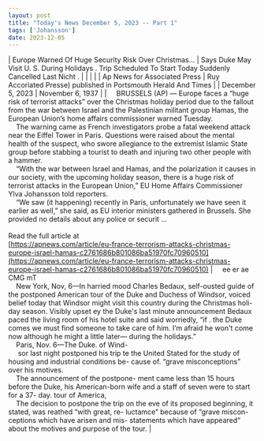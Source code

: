 ```yaml
---
layout: post
title: "Today's News December 5, 2023 -- Part 1"
tags: ['Johansson']
date: 2023-12-05
---
```


| Europe Warned Of Huge Security Risk Over Christmas... | Says Duke May Visit U. S. During Holidays .   Trip Scheduled To Start Today Suddenly Cancelled Last Nicht .  |
|  |  |
| Ap News for Associated Press | Ruy Accoriated Presse)  published in Portsmouth Herald And Times |
| December 5, 2023 | November 6, 1937 |
| &nbsp;&nbsp;&nbsp;&nbsp;BRUSSELS (AP) — Europe faces a “huge risk of terrorist attacks” over the Christmas holiday period due to the fallout from the war between Israel and the Palestinian militant group Hamas, the European Union’s home affairs commissioner warned Tuesday.<br>&nbsp;&nbsp;&nbsp;&nbsp;The warning came as French investigators probe a fatal weekend attack near the Eiffel Tower in Paris. Questions were raised about the mental health of the suspect, who swore allegiance to the extremist Islamic State group before stabbing a tourist to death and injuring two other people with a hammer.<br>&nbsp;&nbsp;&nbsp;&nbsp;“With the war between Israel and Hamas, and the polarization it causes in our society, with the upcoming holiday season, there is a huge risk of terrorist attacks in the European Union,” EU Home Affairs Commissioner Ylva Johansson told reporters.<br>&nbsp;&nbsp;&nbsp;&nbsp;“We saw (it happening) recently in Paris, unfortunately we have seen it earlier as well,” she said, as EU interior ministers gathered in Brussels. She provided no details about any police or securit ...<br><br>Read the full article at<br>[https://apnews.com/article/eu-france-terrorism-attacks-christmas-europe-israel-hamas-c2761686b801086ba51970fc70960510](https://apnews.com/article/eu-france-terrorism-attacks-christmas-europe-israel-hamas-c2761686b801086ba51970fc70960510) | &nbsp;&nbsp;&nbsp;&nbsp;ee er ae CMG mT<br>&nbsp;&nbsp;&nbsp;&nbsp;New York, Nov, 6—In harried mood Charles Bedaux, self-ousted guide of the postponed American tour of the Duke and Duchess of Windsor, voiced belief today that Windsor might visit this country during the Christmas holi- day season. Visibly upset ey the Duke's last minute announcement Bedaux paced the living room of his hotel suite and said worriedly, “if . the Duke comes we must find someone to take care of him. I’m afraid he won't come now although he might a little later— during the holidays.”<br>&nbsp;&nbsp;&nbsp;&nbsp;Paris, Nov. 6—The Duke. of Wind-<br>&nbsp;&nbsp;&nbsp;&nbsp; sor last night postponed his trip te the United Stated for the study of housing and industrial conditions be- cause of. “grave misconceptions” over his motives.<br>&nbsp;&nbsp;&nbsp;&nbsp;The announcement of the postpone- ment came less than 15 hours before the Duke, his American-born wife and a staff of seven were to start for a 37- day. tour of America,<br>&nbsp;&nbsp;&nbsp;&nbsp;The decision to postpone the trip on the eve of its proposed beginning, it stated, was reathed “with great, re- luctamce” because of “grave miscon- ceptions which have arisen and mis- statements which have appeared” about the motives and purpose of the tour.  |